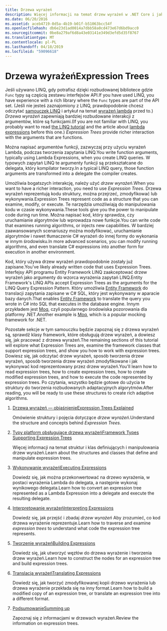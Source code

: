 ```yaml
---
title: Drzewa wyrażeń
description: Więcej informacji na temat drzew wyrażeń w .NET Core i jak z nich korzystać, aby reprezentować struktur, które można zbadać, modyfikowania i wykonywanie kodu.
ms.date: 06/20/2016
ms.assetid: aceb4719-0d5a-4b19-b01f-b51063bcc54f
ms.openlocfilehash: db6e23d1ad0014a7dbb58a0cd473e67d6bd9acc0
ms.sourcegitcommit: 0be8a279af6d8a43e03141e349d3efd5d35f8767
ms.translationtype: MT
ms.contentlocale: pl-PL
ms.lasthandoff: 04/18/2019
ms.locfileid: "59096618"
---
```

# <a name="expression-trees"></a><span data-ttu-id="4d57e-103">Drzewa wyrażeń</span><span class="sxs-lookup"><span data-stu-id="4d57e-103">Expression Trees</span></span>

<span data-ttu-id="4d57e-104">Jeśli używano LINQ, gdy potrafisz dzięki rozbudowanej bibliotece gdzie `Func` typy są częścią zestawu interfejsów API.</span><span class="sxs-lookup"><span data-stu-id="4d57e-104">If you have used LINQ, you have experience with a rich library where the `Func` types are part of the API set.</span></span> <span data-ttu-id="4d57e-105">(Jeśli nie jesteś zaznajomiony z LINQ, prawdopodobnie chcesz odczytać [samouczek LINQ](linq/index.md) i artykuł na temat [wyrażeń lambda](./programming-guide/statements-expressions-operators/lambda-expressions.md) przed to.) *Drzewa wyrażeń* zapewniają bardziej rozbudowane interakcji z argumentów, które są funkcjami.</span><span class="sxs-lookup"><span data-stu-id="4d57e-105">(If you are not familiar with LINQ, you probably want to read [the LINQ tutorial](linq/index.md) and the article about [lambda expressions](./programming-guide/statements-expressions-operators/lambda-expressions.md) before this one.) *Expression Trees* provide richer interaction with the arguments that are functions.</span></span>

<span data-ttu-id="4d57e-106">Można napisać argumentów funkcji, zazwyczaj przy użyciu wyrażeń Lambda, podczas tworzenia zapytania LINQ.</span><span class="sxs-lookup"><span data-stu-id="4d57e-106">You write function arguments, typically using Lambda Expressions, when you create LINQ queries.</span></span> <span data-ttu-id="4d57e-107">W typowych zapytań LINQ te argumenty funkcji są przekształcane do delegata, który kompilator tworzy.</span><span class="sxs-lookup"><span data-stu-id="4d57e-107">In a typical LINQ query, those function arguments are transformed into a delegate the compiler creates.</span></span> 

<span data-ttu-id="4d57e-108">Umożliwia bogatszych interakcję, należy użyć *drzew wyrażeń*.</span><span class="sxs-lookup"><span data-stu-id="4d57e-108">When you want to have a richer interaction, you need to use *Expression Trees*.</span></span>
<span data-ttu-id="4d57e-109">Drzewa wyrażeń reprezentują kodu struktury, można przejrzeć, zmodyfikować lub wykonywania.</span><span class="sxs-lookup"><span data-stu-id="4d57e-109">Expression Trees represent code as a structure that you can examine, modify, or execute.</span></span> <span data-ttu-id="4d57e-110">Te narzędzia umożliwiają do manipulowania kodu w czasie wykonywania.</span><span class="sxs-lookup"><span data-stu-id="4d57e-110">These tools give you the power to manipulate code during run time.</span></span> <span data-ttu-id="4d57e-111">Można napisać kod, który sprawdza, czy uruchamianie algorytmów lub wprowadza nowe funkcje.</span><span class="sxs-lookup"><span data-stu-id="4d57e-111">You can write code that examines running algorithms, or injects new capabilities.</span></span> <span data-ttu-id="4d57e-112">W bardziej zaawansowanych scenariuszy można modyfikować, uruchamianie algorytmów i nawet tłumaczenie C# wyrażeń do innej formy do wykonania w innym środowisku.</span><span class="sxs-lookup"><span data-stu-id="4d57e-112">In more advanced scenarios, you can modify running algorithms, and even translate C# expressions into another form for execution in another environment.</span></span>

<span data-ttu-id="4d57e-113">Kod, który używa drzew wyrażeń prawdopodobnie zostały już zapisane.</span><span class="sxs-lookup"><span data-stu-id="4d57e-113">You've likely already written code that uses Expression Trees.</span></span> <span data-ttu-id="4d57e-114">Interfejsy API programu Entity Framework LINQ zaakceptować drzew wyrażeń jako argumenty do wzorca wyrażenia zapytań LINQ.</span><span class="sxs-lookup"><span data-stu-id="4d57e-114">Entity Framework's LINQ APIs accept Expression Trees as the arguments for the LINQ Query Expression Pattern.</span></span>
<span data-ttu-id="4d57e-115">Który umożliwia [Entity Framework](/ef/) do translacji zapytania zapisane w C# SQL, który jest wykonywany w aparacie bazy danych.</span><span class="sxs-lookup"><span data-stu-id="4d57e-115">That enables [Entity Framework](/ef/) to translate the query you wrote in C# into SQL that executes in the database engine.</span></span> <span data-ttu-id="4d57e-116">Innym przykładem jest [Moq](https://github.com/Moq/moq), czyli popularnego środowiska pozorowania dla platformy .NET.</span><span class="sxs-lookup"><span data-stu-id="4d57e-116">Another example is [Moq](https://github.com/Moq/moq), which is a popular mocking framework for .NET.</span></span>

<span data-ttu-id="4d57e-117">Pozostałe sekcje w tym samouczku będzie zapoznaj się z drzewa wyrażeń są, sprawdź klasy framework, które obsługują drzew wyrażeń, a dowiesz się, jak pracować z drzewa wyrażeń.</span><span class="sxs-lookup"><span data-stu-id="4d57e-117">The remaining sections of this tutorial will explore what Expression Trees are, examine the framework classes that support expression trees, and show you how to work with expression trees.</span></span> <span data-ttu-id="4d57e-118">Dowiesz się, jak odczytać drzew wyrażeń, sposób tworzenia drzew wyrażeń, sposób tworzenia drzew wyrażeń zmodyfikowane i jak wykonywać kod reprezentowany przez drzew wyrażeń.</span><span class="sxs-lookup"><span data-stu-id="4d57e-118">You'll learn how to read expression trees, how to create expression trees, how to create modified expression trees, and how to execute the code represented by expression trees.</span></span> <span data-ttu-id="4d57e-119">Po czytania, wszystko będzie gotowe do użycia te struktury do tworzenia rozbudowanych adaptacyjnych algorytmów.</span><span class="sxs-lookup"><span data-stu-id="4d57e-119">After reading, you will be ready to use these structures to create rich adaptive algorithms.</span></span>

1. [<span data-ttu-id="4d57e-120">Drzewa wyrażeń — objaśnienie</span><span class="sxs-lookup"><span data-stu-id="4d57e-120">Expression Trees Explained</span></span>](expression-trees-explained.md)

    <span data-ttu-id="4d57e-121">Omówienie struktury i pojęcia dotyczące *drzew wyrażeń*.</span><span class="sxs-lookup"><span data-stu-id="4d57e-121">Understand the structure and concepts behind *Expression Trees*.</span></span>
    
2. [<span data-ttu-id="4d57e-122">Typy platform obsługujące drzewa wyrażeń</span><span class="sxs-lookup"><span data-stu-id="4d57e-122">Framework Types Supporting Expression Trees</span></span>](expression-classes.md)
    
    <span data-ttu-id="4d57e-123">Więcej informacji na temat struktur i klas definiujących i manipulowania drzew wyrażeń.</span><span class="sxs-lookup"><span data-stu-id="4d57e-123">Learn about the structures and classes that define and manipulate expression trees.</span></span>
    
3. [<span data-ttu-id="4d57e-124">Wykonywanie wyrażeń</span><span class="sxs-lookup"><span data-stu-id="4d57e-124">Executing Expressions</span></span>](expression-trees-execution.md)

    <span data-ttu-id="4d57e-125">Dowiedz się, jak można przekonwertować na drzewo wyrażenia, w postaci wyrażenia Lambda do delegata, a następnie wykonaj wynikowego delegata.</span><span class="sxs-lookup"><span data-stu-id="4d57e-125">Learn how to convert an expression tree represented as a Lambda Expression into a delegate and execute the resulting delegate.</span></span>

4. [<span data-ttu-id="4d57e-126">Interpretowanie wyrażeń</span><span class="sxs-lookup"><span data-stu-id="4d57e-126">Interpreting Expressions</span></span>](expression-trees-interpreting.md)

    <span data-ttu-id="4d57e-127">Dowiedz się, jak przejść i zbadaj *drzew wyrażeń* Aby zrozumieć, co kod drzewa wyrażenie reprezentuje.</span><span class="sxs-lookup"><span data-stu-id="4d57e-127">Learn how to traverse and examine *expression trees* to understand what code the expression tree represents.</span></span>

5. [<span data-ttu-id="4d57e-128">Tworzenie wyrażeń</span><span class="sxs-lookup"><span data-stu-id="4d57e-128">Building Expressions</span></span>](expression-trees-building.md)

    <span data-ttu-id="4d57e-129">Dowiedz się, jak utworzyć węzłów do drzewa wyrażenie i tworzenia drzew wyrażeń.</span><span class="sxs-lookup"><span data-stu-id="4d57e-129">Learn how to construct the nodes for an expression tree and build expression trees.</span></span>

6. [<span data-ttu-id="4d57e-130">Translacja wyrażeń</span><span class="sxs-lookup"><span data-stu-id="4d57e-130">Translating Expressions</span></span>](expression-trees-translating.md)

    <span data-ttu-id="4d57e-131">Dowiedz się, jak tworzyć zmodyfikowanej kopii drzewo wyrażenia lub drzewa wyrażenie przekłada się na inny format.</span><span class="sxs-lookup"><span data-stu-id="4d57e-131">Learn how to build a modified copy of an expression tree, or translate an expression tree into a different format.</span></span>

7. [<span data-ttu-id="4d57e-132">Podsumowanie</span><span class="sxs-lookup"><span data-stu-id="4d57e-132">Summing up</span></span>](expression-trees-summary.md)

    <span data-ttu-id="4d57e-133">Zapoznaj się z informacjami w drzewach wyrażeń.</span><span class="sxs-lookup"><span data-stu-id="4d57e-133">Review the information on expression trees.</span></span>

